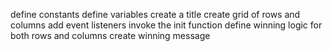 define constants 
define variables
create a title
create grid of rows and columns
add event listeners 
invoke the init function
define winning logic for both rows and columns
create winning message 

